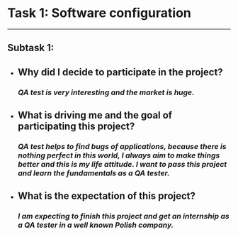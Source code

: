 # Task 1: Software configuration
<hr>

## Subtask 1: 

* ## Why did I decide to participate in the project?
  ### *QA test is very interesting and the market is huge.*
* ## What is driving me and the goal of participating this project?
  ### *QA test helps to find bugs of applications, because there is nothing perfect in this world, I always aim to make things better and this is my life attitude. I want to pass this project and learn the fundamentals as a QA tester.*
* ## What is the expectation of this project?
  ### *I am expecting to finish this project and get an internship as a QA tester in a well known Polish company.*

